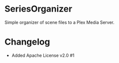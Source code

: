 # SeriesOrganizer
Simple organizer of scene files to a Plex Media Server.

# Changelog

* Added Apache License v2.0 #1
